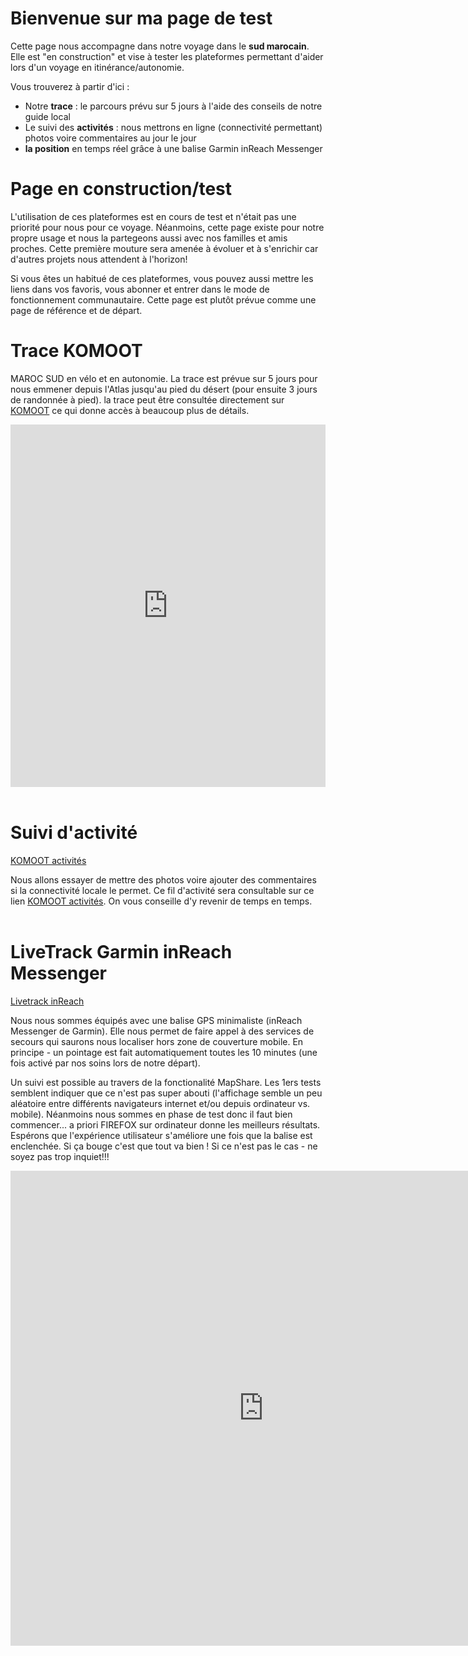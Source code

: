 # Bienvenue sur ma page de test

Cette page nous accompagne dans notre voyage dans le **sud marocain**. Elle est "en construction" et vise à tester les plateformes permettant d'aider lors d'un voyage en itinérance/autonomie.

Vous trouverez à partir d'ici :

* Notre **trace** : le parcours prévu sur 5 jours à l'aide des conseils de notre guide local
* Le suivi des **activités** : nous mettrons en ligne (connectivité permettant) photos voire commentaires au jour le jour
* **la position** en temps réel grâce à une balise Garmin inReach Messenger


# Page en construction/test

L'utilisation de ces plateformes est en cours de test et n'était pas une priorité pour nous pour ce voyage. Néanmoins, cette page existe pour notre propre usage et nous la partegeons aussi avec nos familles et amis proches. Cette première mouture sera amenée à évoluer et à s'enrichir car d'autres projets nous attendent à l'horizon!

Si vous êtes un habitué de ces plateformes, vous pouvez aussi mettre les liens dans vos favoris, vous abonner et entrer dans le mode de fonctionnement communautaire. Cette page est plutôt prévue comme une page de référence et de départ.

# Trace KOMOOT

MAROC SUD en vélo  et en autonomie. La trace est prévue sur 5 jours pour nous emmener depuis l'Atlas jusqu'au pied du désert (pour ensuite 3 jours de randonnée à pied). la trace peut être consultée directement sur [KOMOOT](https://www.komoot.com/collection/2597355/-maroc-sud-5-jours-gravel) ce qui donne accès à beaucoup plus de détails.

<iframe src="https://www.komoot.com/collection/2597355/embed" width="100%" height="580" frameborder="0" scrolling="no"></iframe>
<br><br>

# Suivi d'activité

[KOMOOT activités](https://www.komoot.com/user/2060116877346/tours?type=recorded)

Nous allons essayer de mettre des photos voire ajouter des commentaires si la connectivité locale le permet. Ce fil d'activité sera consultable sur ce lien [KOMOOT activités](https://www.komoot.com/user/2060116877346/tours?type=recorded). On vous conseille d'y revenir de temps en temps.
<br><br>

# LiveTrack Garmin inReach Messenger

[Livetrack inReach](https://share.garmin.com/3f)

Nous nous sommes équipés avec une balise GPS minimaliste (inReach Messenger de Garmin). Elle nous permet de faire appel à des services de secours qui saurons nous localiser hors zone de couverture mobile. En principe - un pointage est fait automatiquement toutes les 10 minutes (une fois activé par nos soins lors de notre départ). 

Un suivi est possible au travers de la fonctionalité MapShare. Les 1ers tests semblent indiquer que ce n'est pas super abouti (l'affichage semble un peu aléatoire entre différents navigateurs internet et/ou depuis ordinateur vs. mobile). Néanmoins nous sommes en phase de test donc il faut bien commencer... a priori FIREFOX sur ordinateur donne les meilleurs résultats. Espérons que l'expérience utilisateur s'améliore une fois que la balise est enclenchée. Si ça bouge c'est que tout va bien ! Si ce n'est pas le cas - ne soyez pas trop inquiet!!!


<iframe src="https://share.garmin.com/3f" frameborder="0" marginwidth="0" marginheight="0" width="810" height="760"></iframe>